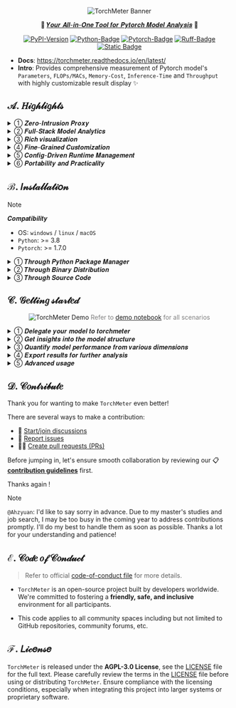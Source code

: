 <!-- logo -->
<p align="center">
    <picture>
        <source media="(prefers-color-scheme: dark)" srcset="assets/banner_dark.png">
        <img src="assets/banner_light.png" alt="TorchMeter Banner">
    </picture>
</p>

<!-- caption -->
<p align="center">
    🚀 <ins>𝒀𝒐𝒖𝒓 𝑨𝒍𝒍-𝒊𝒏-𝑶𝒏𝒆 𝑻𝒐𝒐𝒍 𝒇𝒐𝒓 𝑷𝒚𝒕𝒐𝒓𝒄𝒉 𝑴𝒐𝒅𝒆𝒍 𝑨𝒏𝒂𝒍𝒚𝒔𝒊𝒔</ins> 🚀
</p>

<!-- badge -->
<p align="center">
    <a href="https://pypi.org/project/torchmeter/"><img alt="PyPI-Version" src="https://img.shields.io/pypi/v/torchmeter?logo=pypi&logoColor=%23ffffff&label=PyPI&color=%230C7EBF"></a>
    <a href="https://www.python.org/"><img alt="Python-Badge" src="https://img.shields.io/badge/Python-%3E%3D3.8-white?logo=python&logoColor=%232EA9DF&color=%233776AB"></a>
    <a href="https://pytorch.org/"><img alt="Pytorch-Badge" src="https://img.shields.io/badge/Pytorch-%3E%3D1.7.0-white?logo=pytorch&logoColor=%23EB5F36&color=%23EB5F36"></a>
    <a href="https://github.com/astral-sh/ruff"><img alt="Ruff-Badge" src="https://img.shields.io/badge/Ruff-Lint_%26_Format-white?logo=ruff&color=%238B70BA"></a>
    <a href="https://github.com/TorchMeter/torchmeter/blob/master/LICENSE"><img alt="Static Badge" src="https://img.shields.io/badge/License-AGPL--3.0-green"></a>
</p>

<!-- simple introduction -->

- **Docs**: https://torchmeter.readthedocs.io/en/latest/
- **Intro**: Provides comprehensive measurement of Pytorch model's `Parameters`, `FLOPs/MACs`, `Memory-Cost`, `Inference-Time` and `Throughput` with highly customizable result display ✨

## 𝒜. 𝐻𝒾𝑔𝒽𝓁𝒾𝑔𝒽𝓉𝓈

<details>
<summary>① 𝒁𝒆𝒓𝒐-𝑰𝒏𝒕𝒓𝒖𝒔𝒊𝒐𝒏 𝑷𝒓𝒐𝒙𝒚</summary>

- Acts as drop-in decorator **without** any changes of the underlying model
- Seamlessly integrates with `Pytorch` modules while preserving **full** compatibility (attributes and methods)

</details>

<details>
<summary>② 𝑭𝒖𝒍𝒍-𝑺𝒕𝒂𝒄𝒌 𝑴𝒐𝒅𝒆𝒍 𝑨𝒏𝒂𝒍𝒚𝒕𝒊𝒄𝒔</summary>

Holistic performance analytics across **5** dimensions: 

1. **Parameter Analysis**
    - Total/trainable parameter quantification
    - Layer-wise parameter distribution analysis
    - Gradient state tracking (requires_grad flags)
  
2. **Computational Profiling**
    - FLOPs/MACs precision calculation
    - Operation-wise calculation distribution analysis
    - Dynamic input/output detection (number, type, shape, ...)
  
3. **Memory Diagnostics** 
    - Input/output tensor memory awareness
    - Hierarchical memory consumption analysis

4. **Inference latency** & 5. **Throughput benchmarking**
    - Auto warm-up phase execution (eliminates cold-start bias)
    - Device-specific high-precision timing
    - Inference latency  & Throughput Benchmarking

</details>    

<details>
<summary>③ 𝑹𝒊𝒄𝒉 𝒗𝒊𝒔𝒖𝒂𝒍𝒊𝒛𝒂𝒕𝒊𝒐𝒏</summary>

1. **Programmable tabular report**
    - Dynamic table structure adjustment
    - Style customization and real-time rendering
    - Real-time data analysis in programmable way

2. **Rich-text hierarchical operation tree**
    - Style customization and real-time rendering
    - Smart module folding based on structural equivalence detection for intuitive model structure insights

</details>  

<details>
<summary>④ 𝑭𝒊𝒏𝒆-𝑮𝒓𝒂𝒊𝒏𝒆𝒅 𝑪𝒖𝒔𝒕𝒐𝒎𝒊𝒛𝒂𝒕𝒊𝒐𝒏</summary>

- **Real-time hot-reload rendering**: Dynamic adjustment of rendering configuration for operation trees, report tables and their nested components
- **Progressive update**: Namespace assignment + dictionary batch update

</details>  

<details>
<summary>⑤ 𝑪𝒐𝒏𝒇𝒊𝒈-𝑫𝒓𝒊𝒗𝒆𝒏 𝑹𝒖𝒏𝒕𝒊𝒎𝒆 𝑴𝒂𝒏𝒂𝒈𝒆𝒎𝒆𝒏𝒕</summary>

- **Centralized control**: Singleton-managed global configuration for dynamic behavior adjustment
- **Portable presets**: Export/import YAML profiles for runtime behaviors, eliminating repetitive setup

</details>

<details>
<summary>⑥ 𝑷𝒐𝒓𝒕𝒂𝒃𝒊𝒍𝒊𝒕𝒚 𝒂𝒏𝒅 𝑷𝒓𝒂𝒄𝒕𝒊𝒄𝒂𝒍𝒊𝒕𝒚</summary>

- **Decoupled pipeline**: Separation of data collection and visualization
- **Automatic device synchronization**: Maintains production-ready status by keeping model and data co-located
- **Dual-mode reporting** with export flexibility: 
    * Measurement units mode vs. raw data mode
    * Multi-format export (`CSV`/`Excel`) for analysis integration

</details>

## ℬ. 𝐼𝓃𝓈𝓉𝒶𝓁𝓁𝒶𝓉𝒾𝑜𝓃

> [!NOTE] 
> 𝑪𝒐𝒎𝒑𝒂𝒕𝒊𝒃𝒊𝒍𝒊𝒕𝒚
> - OS: `windows` /  `linux` / `macOS`    
> - `Python`: >= 3.8   
> - `Pytorch`: >= 1.7.0

<details>
<summary>① 𝑻𝒉𝒓𝒐𝒖𝒈𝒉 𝑷𝒚𝒕𝒉𝒐𝒏 𝑷𝒂𝒄𝒌𝒂𝒈𝒆 𝑴𝒂𝒏𝒂𝒈𝒆𝒓</summary>

> the most convenient way, suitable for installing the released **latest stable** version

```bash
# pip series
pip/pipx/pipenv install torchmeter

# Or via conda
conda install torchmeter

# Or via uv
uv add torchmeter

# Or via poetry
poetry add torchmeter

# Other managers' usage please refer to their own documentation
```

</details>

<details>
<summary>② 𝑻𝒉𝒓𝒐𝒖𝒈𝒉 𝑩𝒊𝒏𝒂𝒓𝒚 𝑫𝒊𝒔𝒕𝒓𝒊𝒃𝒖𝒕𝒊𝒐𝒏</summary>

> Suitable for installing released historical versions

1. Download `.whl` from [PyPI](https://pypi.org/project/torchmeter/#files) or [Github Releases](https://github.com/TorchMeter/torchmeter/releases).

2. Install locally:

    ```bash
    # Replace x.x.x with actual version
    pip install torchmeter-x.x.x.whl  
    ```

</details>

<details>
<summary>③ 𝑻𝒉𝒓𝒐𝒖𝒈𝒉 𝑺𝒐𝒖𝒓𝒄𝒆 𝑪𝒐𝒅𝒆</summary>

> Suitable for who want to try out the upcoming features (may has unknown bugs).

```bash
git clone https://github.com/TorchMeter/torchmeter.git
cd torchmeter

# If you want to install the released stable version, use this: 
# Don't forget to eplace x.x.x with actual version
git checkout vx.x.x  # Stable

# If you want to try the latest development version(alpha/beta), use this:
git checkout master  # Development version

pip install .
```

</details>

## 𝒞. 𝒢𝑒𝓉𝓉𝒾𝓃𝑔 𝓈𝓉𝒶𝓇𝓉𝑒𝒹

<!-- screenshot / gif -->
<p align="center">
    <img src="assets/demo.gif" alt="TorchMeter Demo">
    <font color="gray">Refer to <a href="examples/demo.ipynb">demo notebook</a> for all scenarios</font>
</p>

<details>
<summary>‌① 𝑫𝒆𝒍𝒆𝒈𝒂𝒕𝒆 𝒚𝒐𝒖𝒓 𝒎𝒐𝒅𝒆𝒍 𝒕𝒐 𝒕𝒐𝒓𝒄𝒉𝒎𝒆𝒕𝒆𝒓</summary>

> <details>
> <summary>Implementation of ExampleNet</summary>
> 
> ```python
> import torch.nn as nn
> 
> class ExampleNet(nn.Module):
>     def __init__(self):
>         super(ExampleNet, self).__init__()
>         
>         self.backbone = nn.Sequential(
>             self._nested_repeat_block(2),
>             self._nested_repeat_block(2)
>         )
> 
>         self.gap = nn.AdaptiveAvgPool2d(1)
> 
>         self.classifier = nn.Linear(3, 2)
>     
>     def _inner_net(self):
>         return nn.Sequential(
>             nn.Conv2d(10, 10, 1),
>             nn.BatchNorm2d(10),
>             nn.ReLU(),
>         )
> 
>     def _nested_repeat_block(self, repeat:int=1):
>         inners = [self._inner_net() for _ in range(repeat)]
>         return nn.Sequential(
>             nn.Conv2d(3, 10, 3, stride=1, padding=1),
>             nn.BatchNorm2d(10),
>             nn.ReLU(),
>             *inners,
>             nn.Conv2d(10, 3, 1),
>             nn.BatchNorm2d(3),
>             nn.ReLU()
>         )
> 
>     def forward(self, x):
>         x = self.backbone(x)
>         x = self.gap(x)
>         x = x.squeeze(dim=(2,3))
>         return self.classifier(x)
> ```
> 
> </details>

```python
import torch.nn as nn
from torchmeter import Meter

# prepare your pytorch model
underlying_model = ExampleNet() # see above for implementation of ExampleNet
underlying_model.example_attr = "ABC"

# suppose that the backbone is freezed
for p in model.backbone.parameters():
    p.requires_grad = False

# create a proxy for your model
model = Meter(underlying_model)
print(model)

# move to gpu
model.to("cuda")

# validate the proxy
print(getattr(model, "example_attr"))
print(hasattr(model, "_inner_net"))
```

</details>

<details>
<summary>② 𝑮𝒆𝒕 𝒊𝒏𝒔𝒊𝒈𝒉𝒕𝒔 𝒊𝒏𝒕𝒐 𝒕𝒉𝒆 𝒎𝒐𝒅𝒆𝒍 𝒔𝒕𝒓𝒖𝒄𝒕𝒖𝒓𝒆</summary>

```python
from rich import print

print(model.structure)
```

</details>

<details>
<summary>③ 𝑸𝒖𝒂𝒏𝒕𝒊𝒇𝒚 𝒎𝒐𝒅𝒆𝒍 𝒑𝒆𝒓𝒇𝒐𝒓𝒎𝒂𝒏𝒄𝒆 𝒇𝒓𝒐𝒎 𝒗𝒂𝒓𝒊𝒐𝒖𝒔 𝒅𝒊𝒎𝒆𝒏𝒔𝒊𝒐𝒏𝒔</summary>

```python
# Parameter Analysis
print(model.param)
tb, data = model.profile('param', no_tree=True)

# before measuring calculation you should first execute a feed-forward
# note that you do not need to concern about the device mismatch, just feed the model
import torch
input = torch.randn(1, 3, 32, 32)
output = model(input)

# Computational Profiling
print(model.cal) # cal for calculation
tb, data = model.profile('cal', no_tree=True)

# Memory Diagnostics
print(model.mem) # mem for memory
tb, data = model.profile('mem', no_tree=True)

# Performance Benchmarking
print(model.ittp) #ittp for inference time & throughput
tb, data = model.profile('ittp', no_tree=True)
```

</details>

<details>
<summary>④ 𝑬𝒙𝒑𝒐𝒓𝒕 𝒓𝒆𝒔𝒖𝒍𝒕𝒔 𝒇𝒐𝒓 𝒇𝒖𝒓𝒕𝒉𝒆𝒓 𝒂𝒏𝒂𝒍𝒚𝒔𝒊𝒔</summary>

```python
# export to csv
model.profile('param', show=False, save_to="params.csv")

# export to excel
model.profile('cal', show=False, save_to="calculation.xlsx")
```

</details>

<details>
<summary>⑤ 𝑨𝒅𝒗𝒂𝒏𝒄𝒆𝒅 𝒖𝒔𝒂𝒈𝒆</summary>

1. [Attributes/methods access of underlying model]()
2. [Automatic device synchronization]()
3. [Performance gallery]()
4. [Detailed inspection]()
5. Customized visulization 
    - [for operation trees]()
    - [for tabular reports]()
    - [combination of tree and report]()
6. Best practice of programmable tabular report
    - [Real-time structure adjustment]()   
    - [Real-time data analysis]()
7. [Tabular report export and post-export]()
8. [Centralized configuration management]()

</details>

## 𝒟. 𝒞𝑜𝓃𝓉𝓇𝒾𝒷𝓊𝓉𝑒

Thank you for wanting to make `TorchMeter` even better!

There are several ways to make a contribution:

- 💬 [Start/join discussions](CONTRIBUTING.md#-discussions--lets-collaborate--innovate)
- 🚨 [Report issues](CONTRIBUTING.md#-issues--lets-report--enhance)
- 👨‍💻 [Create pull requests (PRs)](CONTRIBUTING.md#-pull-requests--lets-squash-bugs--build-features)

Before jumping in, let's ensure smooth collaboration by reviewing our 📋 [**contribution guidelines**](CONTRIBUTING.md) first. 

Thanks again !

> [!NOTE]
> `@Ahzyuan`: I'd like to say sorry in advance. Due to my master's studies and job search, I may be too busy in the coming year to address contributions promptly. I'll do my best to handle them as soon as possible. Thanks a lot for your understanding and patience!

## ℰ. 𝒞𝑜𝒹𝑒 𝑜𝒻 𝒞𝑜𝓃𝒹𝓊𝒸𝓉

> Refer to official [code-of-conduct file](CODE_OF_CONDUCT.md) for more details.

- `TorchMeter` is an open-source project built by developers worldwide. We're committed to fostering a **friendly, safe, and inclusive** environment for all participants. 

- This code applies to all community spaces including but not limited to GitHub repositories, community forums, etc.

## ℱ. 𝐿𝒾𝒸𝑒𝓃𝓈𝑒

`TorchMeter` is released under the **AGPL-3.0 License**, see the [LICENSE](LICENSE) file for the full text. Please carefully review the terms in the [LICENSE](LICENSE) file before using or distributing `TorchMeter`. Ensure compliance with the licensing conditions, especially when integrating this project into larger systems or proprietary software.